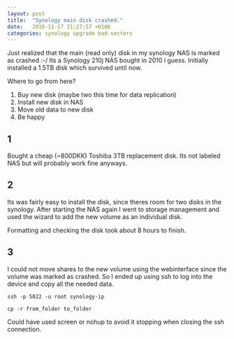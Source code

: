```yaml
---
layout: post
title:  "Synology main disk crashed."
date:   2016-11-17 21:27:57 +0100
categories: synology upgrade bad-sectors
---
```

Just realized that the main (read only) disk in my synology NAS is marked as crashed :-/
Its a Synology 210j NAS bought in 2010 i guess. Initially installed a 1.5TB disk which survived until now. 

Where to go from here? 

1. Buy new disk (maybe two this time for data replication)
2. Install new disk in NAS
2. Move old data to new disk
3. Be happy

1
-
Bought a cheap (~800DKK) Toshiba 3TB replacement disk. Its not labeled NAS but will probably work fine anyways.

2
-
Its was fairly easy to install the disk, since theres room for two disks in the synology. After starting the NAS again I went to storage management and used the wizard to add the new volume as an individual disk.

Formatting and checking the disk took about 8 hours to finish.

3
-
I could not move shares to the new volume using the webinterface since the volume was marked as crashed. So I ended up using ssh to log into the device and copy all the needed data.

```ssh -p 5022 -u root synology-ip```

```cp -r from_folder to_folder```

Could have used screen or nohup to avoid it stopping when closing the ssh connection.
